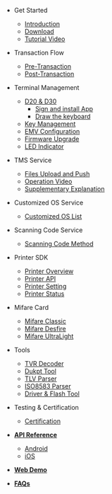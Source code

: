 - Get Started

  <!-- - [SDK Installation](manual.md) -->
  - [Introduction](introduction.md)
  - [Download](download.md)
  - [Tutorial Video](video-tutorial.md)

- Transaction Flow

  - [Pre-Transaction](pre-transaction.md)
  - [Post-Transaction](post-transaction.md)

- Terminal Management

  - [D20 & D30](D20&D30.md)
      - [Sign and install App](Sign-and-install-App.md)
      - [Draw the keyboard ](Draw_the_keyboard.md)
  - [Key Management](dukpt-scheme.md)
  - [EMV Configuration](emv-config.md)
  - [Firmware Upgrade](firmware-ota.md)
  - [LED Indicator](led-indicator.md)

- TMS Service

  - [Files Upload and Push](Files-Upload-and-Push.md)
  - [Operation Video](Operation-Video.md)
  - [Supplementary Explanation](Supplementary-Explanation.md)

- Customized OS Service

  - [Customized OS List](Customized_OS_Services.md)

- Scanning Code Service

  - [Scanning Code Method](Scanning_Code_Method.md)

- Printer SDK

  - [Printer Overview](Printer_SDK_Overview.md)
  - [Printer API](Printer_API.md)
  - [Printer Setting](Printer_Setting.md)
  - [Printer Status](Printer_Status.md)

- Mifare Card 

  - [Mifare Classic](mifare-classic.md)
  - [Mifare Desfire](mifare-desfire.md)
  - [Mifare UltraLight](mifare-ultralight.md)

- Tools

  - [TVR Decoder](paymentcardtools.md)
  - [Dukpt Tool](encryption-decryption.md)
  - [TLV Parser](emv-tool.md)
  - [ISO8583 Parser](emv-iso8583.md)
  - [Driver & Flash Tool](Update_ROM.md)

- Testing & Certification 

  - [Certification](emv_l3.md)

- [**API Reference**](https://dspread.gitlab.io/qpos/api/index.html)
  - [Android](https://gitlab.com/dspread/android/-/blob/master/QPOS-Android-SDK-Userguid-en-detail.pdf)
  - [iOS](https://gitlab.com/dspread/ios/-/blob/master/QPOS-iOS-SDK-Userguid-en-detail.pdf)

- [**Web Demo**](https://dspread.gitlab.io/qpos/webdemo/checkout.html)
- [**FAQs**](FAQs.md)